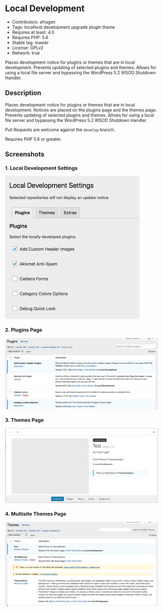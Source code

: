 # Local Development
* Contributors: afragen
* Tags: localhost development upgrade plugin theme
* Requires at least: 4.0
* Requires PHP: 5.6
* Stable tag: master
* License: GPLv2
* Network: true

Places development notice for plugins or themes that are in local development. Prevents updating of selected plugins and themes. Allows for using a local file server and bypassing the WordPress 5.2 WSOD Shutdown Handler.

## Description
Places development notice for plugins or themes that are in local development. Notices are placed on the plugins page and the themes page. Prevents updating of selected plugins and themes. Allows for using a local file server and bypassing the WordPress 5.2 WSOD Shutdown Handler.

Pull Requests are welcome against the `develop` branch.

Requires PHP 5.6 or greater.

## Screenshots

### 1. Local Development Settings
![Local Development Settings](./.wordpress-org/screenshot-1.png)

### 2. Plugins Page
![Plugins Page](./.wordpress-org/screenshot-2.png)

### 3. Themes Page
![Themes Page](./.wordpress-org/screenshot-3.png)

### 4. Multisite Themes Page
![Multisite Themes Page](./.wordpress-org/screenshot-4.png)
